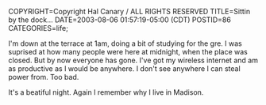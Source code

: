 COPYRIGHT=Copyright Hal Canary / ALL RIGHTS RESERVED
TITLE=Sittin by the dock...
DATE=2003-08-06 01:57:19-05:00 (CDT)
POSTID=86
CATEGORIES=life;

I'm down at the terrace at 1am, doing a bit of studying for the gre. I was suprised at how many people were here at midnight, when the place was closed. But by now everyone has gone. I've got my wireless internet and am as productive as I would be anywhere. I don't see anywhere I can steal power from. Too bad.

It's a beatiful night. Again I remember why I live in Madison.
